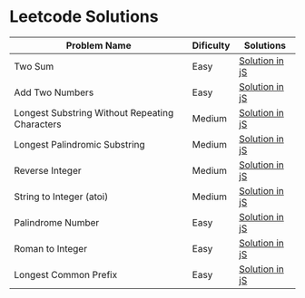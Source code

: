 # Leetcode Solutions

| Problem Name  | Dificulty | Solutions |
| ------------- | ------------- | ------------- |
| Two Sum  | Easy  | [Solution in jS](./Two%20Sum/solution.js)  |
| Add Two Numbers  | Easy  | [Solution in jS](./Add%20Two%20Numbers/solution.js)  |
| Longest Substring Without Repeating Characters | Medium  | [Solution in jS](./Longest%20Substring%20Without%20Repeating%20Characters/solution.js)  |
| Longest Palindromic Substring  | Medium  | [Solution in jS](./Longest%20Palindromic%20Substring/solution.js)  |
| Reverse Integer  | Medium  | [Solution in jS](./Reverse%20Integer/solution.js)  |
| String to Integer (atoi)  | Medium  | [Solution in jS](./String%20to%20Integer%20(atoi)/solution.js)  |
| Palindrome Number  | Easy  | [Solution in jS](./Palindrome%20Number/solution.js)  |
| Roman to Integer  | Easy  | [Solution in jS](./Roman%20to%20Integer/solution.js)  |
| Longest Common Prefix  | Easy  | [Solution in jS](./Longest%20Common%20Prefix/solution.js)  |
